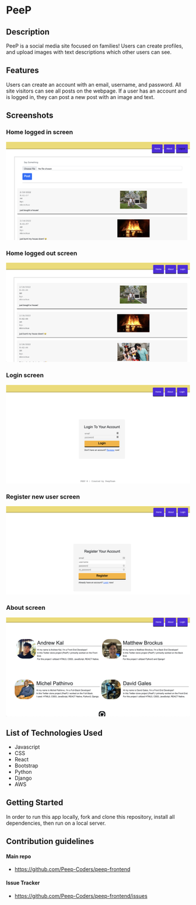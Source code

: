 # PeeP


## Description
PeeP is a social media site focused on families! Users can create profiles, and upload images with text descriptions which other users can see.

## Features

Users can create an account with an email, username, and password. All site visitors can see all posts on the webpage. If a user has an account and is logged in, they can post a new post with an image and text.

## Screenshots

### Home logged in screen
![alt text](./assets/home-loggedin.png)

### Home logged out screen
![alt text](./assets/home-loggedout.png)

### Login screen
![alt text](./assets/login.png)

### Register new user screen
![alt text](./assets/register-user.png)

### About screen
![alt text](./assets/about.png)

## List of Technologies Used

- Javascript
- CSS
- React
- Bootstrap
- Python
- Django
- AWS

## Getting Started

In order to run this app locally, fork and clone this repository, install all dependencies, then run on a local server.

## Contribution guidelines

#### Main repo
- https://github.com/Peep-Coders/peep-frontend
#### Issue Tracker
- https://github.com/Peep-Coders/peep-frontend/issues
